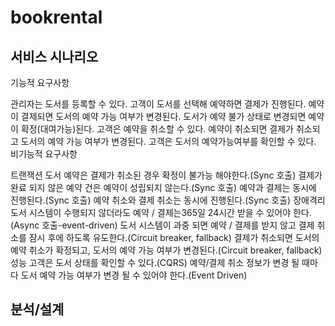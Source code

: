 # bookrental
## 서비스 시나리오
기능적 요구사항

관리자는 도서를 등록할 수 있다.
고객이 도서를 선택해 예약하면 결제가 진행된다.
예약이 결제되면 도서의 예약 가능 여부가 변경된다.
도서가 예약 불가 상태로 변경되면 예약이 확정(대여가능)된다.
고객은 예약을 취소할 수 있다.
예약이 취소되면 결제가 취소되고 도서의 예약 가능 여부가 변경된다.
고객은 도서의 예약가능여부를 확인할 수 있다.
비기능적 요구사항

트랜잭션
도서 예약은 결제가 취소된 경우 확정이 불가능 해야한다.(Sync 호출)
결제가 완료 되지 않은 예약 건은 예약이 성립되지 않는다.(Sync 호출)
예약과 결제는 동시에 진행된다.(Sync 호출)
예약 취소와 결제 취소는 동시에 진행된다.(Sync 호출)
장애격리
도서 시스템이 수행되지 않더라도 예약 / 결제는365일 24시간 받을 수 있어야 한다.(Async 호출-event-driven)
도서 시스템이 과중 되면 예약 / 결제를 받지 않고 결제 취소를 잠시 후에 하도록 유도한다.(Circuit breaker, fallback)
결제가 취소되면 도서의 예약 취소가 확정되고, 도서의 예약 가능 여부가 변경된다.(Circuit breaker, fallback)
성능
고객은 도서 상태를 확인할 수 있다.(CQRS)
예약/결제 취소 정보가 변경 될 때마다 도서 예약 가능 여부가 변경 될 수 있어야 한다.(Event Driven)

## 분석/설계
